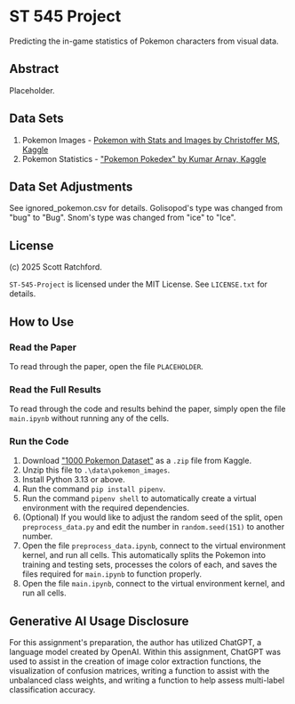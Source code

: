 
# ST 545 Project

Predicting the in-game statistics of Pokemon characters from visual data.

## Abstract

Placeholder.

## Data Sets

1. Pokemon Images - [Pokemon with Stats and Images by Christoffer MS, Kaggle](https://www.kaggle.com/datasets/christofferms/pokemon-with-stats-and-image)
2. Pokemon Statistics - ["Pokemon Pokedex" by Kumar Arnav, Kaggle](https://www.kaggle.com/datasets/arnavvvvv/pokemon-pokedex)

## Data Set Adjustments



See ignored_pokemon.csv for details. Golisopod's type was changed from "bug" to "Bug". Snom's type was changed from "ice" to "Ice".

## License

(c) 2025 Scott Ratchford.

`ST-545-Project` is licensed under the MIT License. See `LICENSE.txt` for details.

## How to Use

### Read the Paper

To read through the paper, open the file `PLACEHOLDER`.

### Read the Full Results

To read through the code and results behind the paper, simply open the file `main.ipynb` without running any of the cells.

### Run the Code

1. Download ["1000 Pokemon Dataset"](https://www.kaggle.com/datasets/noodulz/pokemon-dataset-1000/data) as a `.zip` file from Kaggle.
2. Unzip this file to `.\data\pokemon_images`.
3. Install Python 3.13 or above.
4. Run the command `pip install pipenv`.
5. Run the command `pipenv shell` to automatically create a virtual environment with the required dependencies.
6. (Optional) If you would like to adjust the random seed of the split, open `preprocess_data.py` and edit the number in `random.seed(151)` to another number.
7. Open the file `preprocess_data.ipynb`, connect to the virtual environment kernel, and run all cells. This automatically splits the Pokemon into training and testing sets, processes the colors of each, and saves the files required for `main.ipynb` to function properly.
8. Open the file `main.ipynb`, connect to the virtual environment kernel, and run all cells.

## Generative AI Usage Disclosure

For this assignment's preparation, the author has utilized ChatGPT, a language model created by OpenAI. Within this assignment, ChatGPT was used to assist in the creation of image color extraction functions, the visualization of confusion matrices, writing a function to assist with the unbalanced class weights, and writing a function to help assess multi-label classification accuracy.
